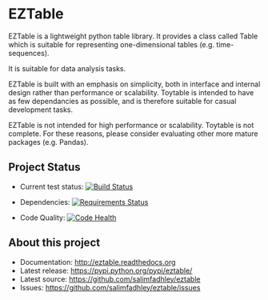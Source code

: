 EZTable
=======

EZTable is a lightweight python table library. It provides a class called Table  which is suitable for representing one-dimensional tables (e.g. time-sequences).

It is suitable for data analysis tasks. 

EZTable is built with an emphasis on simplicity, both in interface and internal design rather than performance or scalability. Toytable is intended to have as few dependancies as possible, and is therefore suitable for casual development tasks.

EZTable is not intended for high performance or scalability. Toytable is not complete. For these reasons, please consider evaluating other more mature packages (e.g. Pandas).

Project Status
--------------

* Current test status: [![Build Status](https://travis-ci.org/salimfadhley/eztable.svg?branch=master)](https://travis-ci.org/salimfadhley/eztable)

* Dependencies: [![Requirements Status](https://requires.io/github/salimfadhley/eztable/requirements.svg?branch=master)](https://requires.io/github/salimfadhley/eztable/requirements/?branch=master)

* Code Quality: [![Code Health](https://landscape.io/github/salimfadhley/eztable/master/landscape.svg?style=plastic)](https://landscape.io/github/salimfadhley/eztable/master)

About this project
------------------

* Documentation: http://eztable.readthedocs.org
* Latest release: https://pypi.python.org/pypi/eztable/
* Latest source: https://github.com/salimfadhley/eztable
* Issues: https://github.com/salimfadhley/eztable/issues